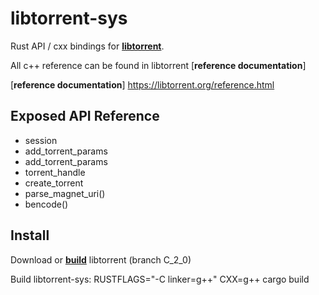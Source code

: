 libtorrent-sys
==============

Rust API / cxx bindings for [**libtorrent**].

[**libtorrent**]: https://libtorrent.org/

All c++ reference can be found in libtorrent [**reference documentation**]

[**reference documentation**] https://libtorrent.org/reference.html

Exposed API Reference
---------------------
- session
- add_torrent_params
- add_torrent_params
- torrent_handle
- create_torrent
- parse_magnet_uri()
- bencode()

Install
-------
Download or [**build**] libtorrent (branch C_2_0)

[**build**]: https://libtorrent.org/building.html

Build libtorrent-sys:
RUSTFLAGS="-C linker=g++" CXX=g++ cargo build

